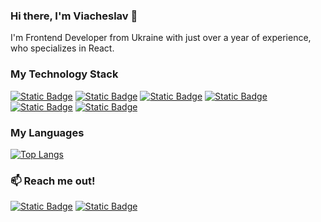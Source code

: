 ### Hi there, I'm Viacheslav 👋

I'm Frontend Developer from Ukraine with just over a year of experience, who specializes in React.

### My Technology Stack

[![Static Badge](https://img.shields.io/badge/React-61DBFB?style=for-the-badge&logo=react&logoColor=61DBFB&labelColor=333)](#)
[![Static Badge](https://img.shields.io/badge/JavaScript-F0DB4F?style=for-the-badge&logo=javascript&logoColor=F0DB4F&labelColor=333)](#)
[![Static Badge](https://img.shields.io/badge/TypeScript-007acc?style=for-the-badge&logo=typescript&logoColor=007acc&labelColor=333)](#)
[![Static Badge](https://img.shields.io/badge/HTML5-E34C26?style=for-the-badge&logo=html5&logoColor=E34C26&labelColor=333)](#)
[![Static Badge](https://img.shields.io/badge/CSS3-264de4?style=for-the-badge&logo=css3&logoColor=264de4&labelColor=333)](#)
[![Static Badge](https://img.shields.io/badge/Sass-cc6699?style=for-the-badge&logo=sass&logoColor=cc6699&labelColor=333)](#)

### My Languages

[![Top Langs](https://github-readme-stats.vercel.app/api/top-langs/?username=avenichi-creator&layout=compact)](#)

### 📫 Reach me out!

[![Static Badge](https://img.shields.io/badge/Viacheslav%20Falchenko-c71610?style=flat&logo=gmail&logoColor=fff&link=mailto%3Afalchenko.slavon%40gmail.com)](mailto:falchenko.slavon@gmail.com)
[![Static Badge](https://img.shields.io/badge/Viacheslav%20Falchenko-229ED9?style=flat&logo=telegram&logoColor=fff&link=https%3A%2F%2Ft.me%2Fpeposik)](https://t.me/peposik)
